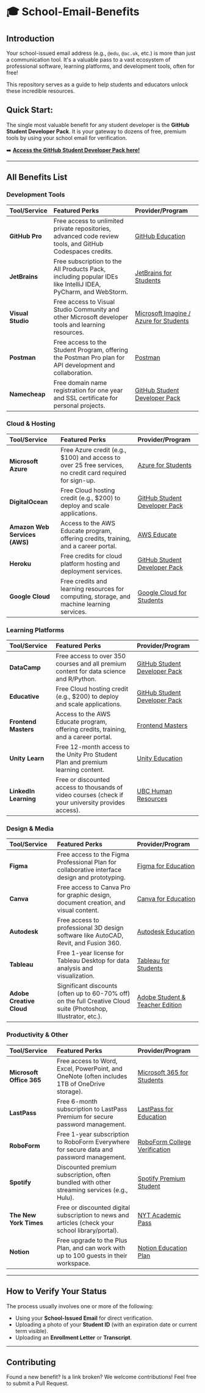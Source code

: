 # 🎓 School-Email-Benefits

## Introduction

Your school-issued email address (e.g., `@edu`, `@ac.uk`, etc.) is more than just a communication tool. It's a valuable pass to a vast ecosystem of professional software, learning platforms, and development tools, often for free!

This repository serves as a guide to help students and educators unlock these incredible resources.

## Quick Start: 

The single most valuable benefit for any student developer is the **GitHub Student Developer Pack**. It is your gateway to dozens of free, premium tools by using your school email for verification.

➡️ **[Access the GitHub Student Developer Pack here!](https://education.github.com/pack)**

---

## All Benefits List

### Development Tools

| Tool/Service | Featured Perks | Provider/Program |
| :--- | :--- | :--- |
| **GitHub Pro** | Free access to unlimited private repositories, advanced code review tools, and GitHub Codespaces credits. | [GitHub Education](https://github.com/education/students) |
| **JetBrains** | Free subscription to the All Products Pack, including popular IDEs like IntelliJ IDEA, PyCharm, and WebStorm. | [JetBrains for Students](https://www.jetbrains.com/edu-products/download/) |
| **Visual Studio** | Free access to Visual Studio Community and other Microsoft developer tools and learning resources. | [Microsoft Imagine / Azure for Students](https://azure.microsoft.com/en-gb/free/students) |
| **Postman** | Free access to the Student Program, offering the Postman Pro plan for API development and collaboration.  | [Postman](https://www.postman.com/student-program/student-expert/) |
| **Namecheap**| Free domain name registration for one year and SSL certificate for personal projects. | [GitHub Student Developer Pack](https://education.github.com/pack/) |

### Cloud & Hosting

| Tool/Service | Featured Perks | Provider/Program |
| :--- | :--- | :--- |
| **Microsoft Azure** | Free Azure credit (e.g., $\$100$) and access to over 25 free services, no credit card required for sign-up. | [Azure for Students](https://azure.microsoft.com/en-gb/free/students) |
  | **DigitalOcean** | Free Cloud hosting credit (e.g., $\$200$) to deploy and scale applications. | [GitHub Student Developer Pack](https://education.github.com/pack/) |
| **Amazon Web Services (AWS)** | Access to the AWS Educate program, offering credits, training, and a career portal. | [AWS Educate](https://aws.amazon.com/education/) |
| **Heroku** | Free credits for cloud platform hosting and deployment services.  | [GitHub Student Developer Pack](https://heroku.com/github-students/signup) |
| **Google Cloud**| Free credits and learning resources for computing, storage, and machine learning services. | [Google Cloud for Students](https://developers.google.com/edu) |

### Learning Platforms

| Tool/Service | Featured Perks | Provider/Program |
| :--- | :--- | :--- |
| **DataCamp** | Free access to over 350 courses and all premium content for data science and R/Python. | [GitHub Student Developer Pack](https://www.datacamp.com/github-students) |
  | **Educative** | Free Cloud hosting credit (e.g., $\$200$) to deploy and scale applications. | [GitHub Student Developer Pack](https://education.github.com/pack/) |
| **Frontend Masters** | Access to the AWS Educate program, offering credits, training, and a career portal. | [Frontend Masters](https://frontendmasters.com/) |
| **Unity Learn** | Free 12-month access to the Unity Pro Student Plan and premium learning content.  | [Unity Education](https://unity.com/products/unity-for-education) |
| **LinkedIn Learning**| Free or discounted access to thousands of video courses (check if your university provides access). | [UBC Human Resources](https://hr.ubc.ca/career-development/workplace-learning-opportunities/linkedin-learning) |

### Design & Media

| Tool/Service | Featured Perks | Provider/Program |
| :--- | :--- | :--- |
| **Figma** | Free access to the Figma Professional Plan for collaborative interface design and prototyping. | [Figma for Education](https://www.figma.com/education/) |
  | **Canva** | Free access to Canva Pro for graphic design, document creation, and visual content. | [Canva for Education](https://www.canva.com/education/) |
| **Autodesk** | Free access to professional 3D design software like AutoCAD, Revit, and Fusion 360. | [Autodesk Education](https://www.autodesk.com/support/account/education/students-educators/overview) |
| **Tableau** | Free 1-year license for Tableau Desktop for data analysis and visualization.  | [Tableau for Students](https://www.tableau.com/academic/students) |
| **Adobe Creative Cloud**| Significant discounts (often up to 60-70% off) on the full Creative Cloud suite (Photoshop, Illustrator, etc.). | [Adobe Student & Teacher Edition](https://www.adobe.com/acrobat/pricing/students.html) |

### Productivity & Other

| Tool/Service | Featured Perks | Provider/Program |
| :--- | :--- | :--- |
| **Microsoft Office 365** | Free access to Word, Excel, PowerPoint, and OneNote (often includes 1TB of OneDrive storage). | [Microsoft 365 for Students](https://www.microsoft.com/en-us/education/products/office) |
  | **LastPass** | Free 6-month subscription to LastPass Premium for secure password management. | [LastPass for Education](https://www.lastpass.com/solutions/education) |
| **RoboForm** | Free 1-year subscription to RoboForm Everywhere for secure data and password management. | [RoboForm College Verification](https://www.roboform.com/promotions/college-verify) |
| **Spotify** | Discounted premium subscription, often bundled with other streaming services (e.g., Hulu).  | [Spotify Premium Student](https://www.spotify.com/us/student/) |
| **The New York Times**| Free or discounted digital subscription to news and articles (check your school library/portal). | [NYT Academic Pass](https://www.nytimes.com/subscription/education) |
| **Notion**  | Free upgrade to the Plus Plan, and can work with up to 100 guests in their workspace. | [Notion Education Plan](https://www.notion.com/help/notion-for-education) |

---

## How to Verify Your Status

The process usually involves one or more of the following:

* Using your **School-Issued Email** for direct verification.
* Uploading a photo of your **Student ID** (with an expiration date or current term visible).
* Uploading an **Enrollment Letter** or **Transcript**.

---

## Contributing

Found a new benefit? Is a link broken? We welcome contributions! Feel free to submit a Pull Request.
